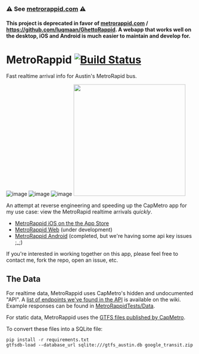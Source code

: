 ### :warning: See [metrorappid.com](http://metrorappid.com) :warning:

#### This project is deprecated in favor of [metrorappid.com](http://metrorappid.com) / https://github.com/luqmaan/GhettoRappid. A webapp that works well on the desktop, iOS and Android is much easier to maintain and develop for.



MetroRappid [![Build Status](https://travis-ci.org/luqmaan/MetroRappid-iOS.svg?branch=dev)](https://travis-ci.org/luqmaan/MetroRappid-iOS)
==

Fast realtime arrival info for Austin's MetroRapid bus.

![image](https://user-images.githubusercontent.com/1275831/28501200-8a68aed2-6f9c-11e7-8105-df03d138600d.png) ![image](https://user-images.githubusercontent.com/1275831/28501202-8d3fcd70-6f9c-11e7-8bd9-b95a7dd2d64a.png) ![image](https://user-images.githubusercontent.com/1275831/28501203-8fbcb7d4-6f9c-11e7-8d9f-6fd1483977da.png) <img src="https://user-images.githubusercontent.com/1275831/28501210-c691ee6e-6f9c-11e7-92d4-2958e7e5295b.png" width="300" />



An attempt at reverse engineering and speeding up the CapMetro app for my use case: view the MetroRapid realtime arrivals *quickly*.

- [MetroRappid iOS on the the App Store](https://itunes.apple.com/us/app/metrorappid/id827603682?ls=1&mt=8)
- [MetroRappid Web](https://github.com/luqmaan/GhettoRappid) (under development)
- [MetroRappid Android](https://github.com/sethgho/MetroRappidAndroid) (completed, but we're having some api key issues ;_;)

If you're interested in working together on this app, please feel free to contact me, fork the repo, open an issue, etc.


The Data
--

For realtime data, MetroRappid uses CapMetro's hidden and undocumented "API". A [list of endpoints we've found in the API](https://github.com/luqmaan/MetroRappid/wiki/The-CapMetro-API) is available on the wiki. Example responses can be found in [MetroRappidTests/Data](https://github.com/luqmaan/MetroRappid/tree/dev/MetroRappidTests/Data).

For static data, MetroRappid uses the [GTFS files published by CapMetro](http://www.capmetro.org/gisdata/google_transit.zip).

To convert these files into a SQLite file:

```
pip install -r requirements.txt
gtfsdb-load --database_url sqlite:///gtfs_austin.db google_transit.zip
```

